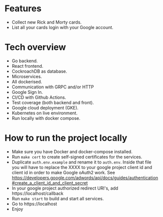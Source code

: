 # Features
- Collect new Rick and Morty cards.
- List all your cards login with your Google account.

# Tech overview
- Go backend.
- React frontend.
- CockroachDB as database.
- Microservices.
- All dockerised.
- Communication with GRPC and/or HTTP
- Google Sign In.
- CI/CD with Github Actions.
- Test coverage (both backend and front).
- Google cloud deployment (GKE).
- Kubernetes on live environment.
- Run locally with docker compose.

# How to run the project locally

- Make sure you have Docker and docker-compose installed.
- Run `make cert` to create self-signed certificates for the services.
- Duplicate `auth.env.example` and rename it to `auth.env`. Inside that file you will have to replace the XXXX to your google project client id and client id in order to make Google oAuth2 work. See https://developers.google.com/adwords/api/docs/guides/authentication#create_a_client_id_and_client_secret
- In your google project authorized redirect URI's, add https://localhost/callback
- Run `make start` to build and start all services.
- Go to https://localhost
- Enjoy
